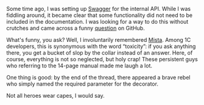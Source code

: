 ﻿Some time ago, I was setting up [Swagger](https://swagger.io) for the internal API. While I was fiddling around, it became clear that some functionality did not need to be included in the documentation. I was looking for a way to do this without crutches and came across a funny [question](https://github.com/tiangolo/full-stack-fastapi-couchbase/issues/10) on GitHub.

What's funny, you ask? Well, I involuntarily remembered [Mista](https://forum.mista.ru). Among 1C developers, this is synonymous with the word “toxicity”: if you ask anything there, you get a bucket of slop by the collar instead of an answer. Here, of course, everything is not so neglected, but holy crap! These persistent guys who referring to the 14-page manual made me laugh a lot.

One thing is good: by the end of the thread, there appeared a brave rebel who simply named the required parameter for the decorator.

Not all heroes wear capes, I would say.
